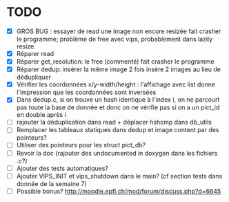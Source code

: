# TODO

- [x] GROS BUG : essayer de read une image non encore resizée fait crasher le programme;
      problème de free avec vips, probablement dans lazily resize.
- [x] Réparer read
- [x] Réparer get_resolution: le free (commenté) fait crasher le programme
- [x] Réparer dedup: insérer la même image 2 fois insère 2 images au lieu de dédupliquer
- [x] Vérifier les coordonnées x/y-width/height : l'affichage avec list donne l'impression que les
  coordonnées sont inversées
- [x] Dans dedup.c, si on trouve un hash identique à l'index i, on ne parcourt pas toute
  la base de donnée et donc on ne vérifie pas si on a un pict_id en double après i
- [ ] rajouter la déduplication dans read + déplacer hshcmp dans db_utils
- [ ] Remplacer les tableaux statiques dans dedup et image content par des pointeurs?
- [ ] Utiliser des pointeurs pour les struct pict_db?
- [ ] Revoir la doc (rajouter des undocumented in doxygen dans les fichiers .c?)
- [ ] Ajouter des tests automatiques?
- [ ] Ajouter VIPS_INIT et vips_shutdown dans le main? (cf section tests dans donnée de la semaine 7)
- [ ] Possible bonus? http://moodle.epfl.ch/mod/forum/discuss.php?d=6645
